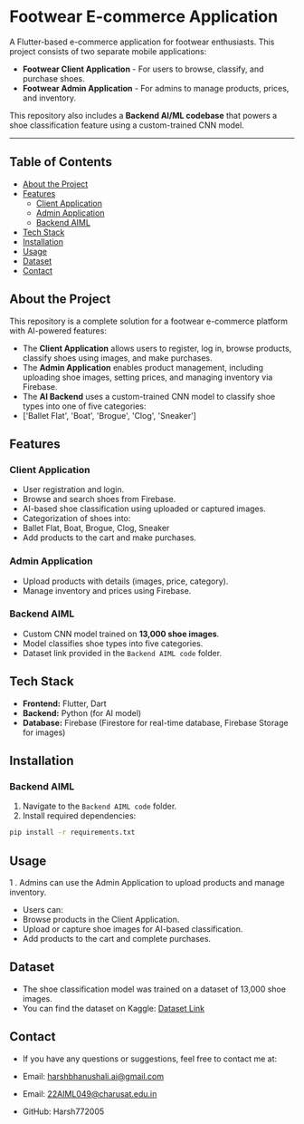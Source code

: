 # **Footwear E-commerce Application**

A Flutter-based e-commerce application for footwear enthusiasts. This project consists of two separate mobile applications:

- **Footwear Client Application** - For users to browse, classify, and purchase shoes.
- **Footwear Admin Application** - For admins to manage products, prices, and inventory.

This repository also includes a **Backend AI/ML codebase** that powers a shoe classification feature using a custom-trained CNN model.

---

## **Table of Contents**
- [About the Project](#about-the-project)
- [Features](#features)
  - [Client Application](#client-application)
  - [Admin Application](#admin-application)
  - [Backend AIML](#backend-aiml)
- [Tech Stack](#tech-stack)
- [Installation](#installation)
- [Usage](#usage)
- [Dataset](#dataset)
- [Contact](#contact)

## **About the Project**

This repository is a complete solution for a footwear e-commerce platform with AI-powered features:

- The **Client Application** allows users to register, log in, browse products, classify shoes using images, and make purchases.
- The **Admin Application** enables product management, including uploading shoe images, setting prices, and managing inventory via Firebase.
- The **AI Backend** uses a custom-trained CNN model to classify shoe types into one of five categories:
- ['Ballet Flat', 'Boat', 'Brogue', 'Clog', 'Sneaker']


## **Features**

### **Client Application**
- User registration and login.
- Browse and search shoes from Firebase.
- AI-based shoe classification using uploaded or captured images.
- Categorization of shoes into:
- Ballet Flat, Boat, Brogue, Clog, Sneaker
- Add products to the cart and make purchases.

### **Admin Application**
- Upload products with details (images, price, category).
- Manage inventory and prices using Firebase.

### **Backend AIML**
- Custom CNN model trained on **13,000 shoe images**.
- Model classifies shoe types into five categories.
- Dataset link provided in the `Backend AIML code` folder.

## **Tech Stack**
- **Frontend:** Flutter, Dart
- **Backend:** Python (for AI model)
- **Database:** Firebase (Firestore for real-time database, Firebase Storage for images)

## **Installation**

### **Backend AIML**
1. Navigate to the `Backend AIML code` folder.
2. Install required dependencies:
 ```bash
 pip install -r requirements.txt
 ```

## **Usage**

1 . Admins can use the Admin Application to upload products and manage inventory.

- Users can:
- Browse products in the Client Application.
- Upload or capture shoe images for AI-based classification.
- Add products to the cart and complete purchases.

## **Dataset**
- The shoe classification model was trained on a dataset of 13,000 shoe images.
- You can find the dataset on Kaggle: [Dataset Link](https://www.kaggle.com/datasets/utkarshsaxenadn/shoes-classification-dataset-13k-images)

## **Contact**
- If you have any questions or suggestions, feel free to contact me at:

- Email: harshbhanushali.ai@gmail.com
- Email: 22AIML049@charusat.edu.in
- GitHub: Harsh772005
